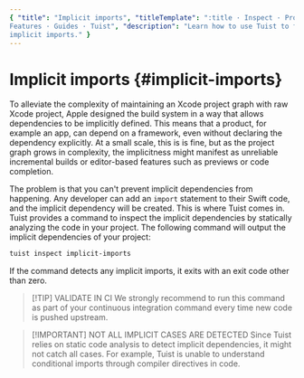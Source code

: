 ```yaml
---
{ "title": "Implicit imports", "titleTemplate": ":title · Inspect · Projects ·
Features · Guides · Tuist", "description": "Learn how to use Tuist to find
implicit imports." }
---
```

# Implicit imports {#implicit-imports}

To alleviate the complexity of maintaining an Xcode project graph with raw Xcode
project, Apple designed the build system in a way that allows dependencies to be
implicitly defined. This means that a product, for example an app, can depend on
a framework, even without declaring the dependency explicitly. At a small scale,
this is is fine, but as the project graph grows in complexity, the implicitness
might manifest as unreliable incremental builds or editor-based features such as
previews or code completion.

The problem is that you can't prevent implicit dependencies from happening. Any
developer can add an `import` statement to their Swift code, and the implicit
dependency will be created. This is where Tuist comes in. Tuist provides a
command to inspect the implicit dependencies by statically analyzing the code in
your project. The following command will output the implicit dependencies of
your project:

```bash
tuist inspect implicit-imports
```

If the command detects any implicit imports, it exits with an exit code other
than zero.

> [!TIP] VALIDATE IN CI We strongly recommend to run this command as part of
> your
> <LocalizedLink href="/guides/features/automate/continuous-integration">continuous
> integration</LocalizedLink> command every time new code is pushed upstream.

> [!IMPORTANT] NOT ALL IMPLICIT CASES ARE DETECTED Since Tuist relies on static
> code analysis to detect implicit dependencies, it might not catch all cases.
> For example, Tuist is unable to understand conditional imports through
> compiler directives in code.
